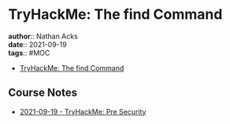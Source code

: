 # TryHackMe: The find Command

**author**:: Nathan Acks  
**date**:: 2021-09-19  
**tags**:: #MOC

* [TryHackMe: The find Command](https://tryhackme.com/room/thefindcommand)

## Course Notes

* [2021-09-19 - TryHackMe: Pre Security](../log/2021-09-19-tryhackme-pre-security.md)

